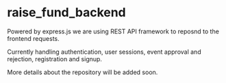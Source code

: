 # raise_fund_backend 

Powered by express.js we are using REST API framework to reposnd to the frontend requests. 

Currently handling authentication, user sessions, event approval and rejection, registration and signup.

More details about the repository will be added soon. 
